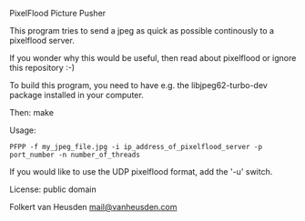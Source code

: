 PixelFlood Picture Pusher

This program tries to send a jpeg as quick as possible continously to a pixelflood server.

If you wonder why this would be useful, then read about pixelflood or ignore this repository :-)


To build this program, you need to have e.g. the libjpeg62-turbo-dev package installed in your computer.

Then: make


Usage:

    PFPP -f my_jpeg_file.jpg -i ip_address_of_pixelflood_server -p port_number -n number_of_threads

If you would like to use the UDP pixelflood format, add the '-u' switch.


License: public domain


Folkert van Heusden <mail@vanheusden.com>
